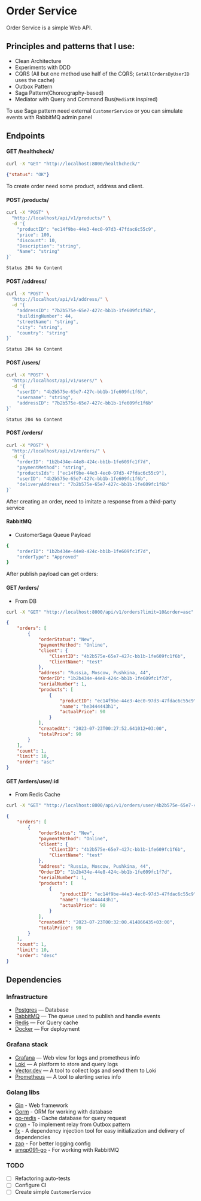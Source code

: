 # Order Service

Order Service is a simple Web API.

## Principles and patterns that I use:

- Clean Architecture
- Experiments with DDD
- CQRS (All but one method use half of the CQRS; `GetAllOrdersByUserID` uses the cache)
- Outbox Pattern
- Saga Pattern(Choreography-based)
- Mediator with Query and Command Bus(`MediatR` inspired)

To use Saga pattern need external `CustomerService` or you can simulate events with RabbitMQ admin panel
## Endpoints
#### GET /healthcheck/
```bash
curl -X "GET" "http://localhost:8000/healthcheck/"
```
```json
{"status": "OK"}
```
To create order need some product, address and client.
#### POST /products/
```bash
curl -X "POST" \
  "http://localhost/api/v1/products/" \
  -d '{
    "productID": "ec14f9be-44e3-4ec0-97d3-47fdac6c55c9",
    "price": 100,
    "discount": 10,
    "Description": "string",
    "Name": "string"
}`
```
`Status 204 No Content`

#### POST /address/
```bash
curl -X "POST" \
  "http://localhost/api/v1/address/" \
  -d '{
    "addressID": "7b2b575e-65e7-427c-bb1b-1fe609fc1f6b",
    "buildingNumber": 44,
    "streetName": "string",
    "city": "string",
    "country": "string"
}`
```
`Status 204 No Content`

#### POST /users/
```bash
curl -X "POST" \
  "http://localhost/api/v1/users/" \
  -d '{
    "userID": "4b2b575e-65e7-427c-bb1b-1fe609fc1f6b",
    "username": "string",
    "addressID": "7b2b575e-65e7-427c-bb1b-1fe609fc1f6b"
}`
```
`Status 204 No Content`

#### POST /orders/
```bash
curl -X "POST" \
  "http://localhost/api/v1/orders/" \
  -d '{
    "orderID": "1b2b434e-44e8-424c-bb1b-1fe609fc1f7d",
    "paymentMethod": "string",
    "productsIds": ["ec14f9be-44e3-4ec0-97d3-47fdac6c55c9"],
    "userID": "4b2b575e-65e7-427c-bb1b-1fe609fc1f6b",
    "deliveryAddress": "7b2b575e-65e7-427c-bb1b-1fe609fc1f6b"
}`
```
After creating an order, need to imitate a response from a third-party service
#### RabbitMQ
- CustomerSaga Queue Payload
```bash
{
    "orderID": "1b2b434e-44e8-424c-bb1b-1fe609fc1f7d",
    "orderType": "Approved"
}
```
After publish payload can get orders:
#### GET /orders/
- From DB
```bash
curl -X "GET" "http://localhost:8000/api/v1/orders?limit=10&order=asc"
```
```json
{
    "orders": [
        {
            "orderStatus": "New",
            "paymentMethod": "Online",
            "client": {
                "ClientID": "4b2b575e-65e7-427c-bb1b-1fe609fc1f6b",
                "ClientName": "test"
            },
            "address": "Russia, Moscow, Pushkina, 44",
            "OrderID": "1b2b434e-44e8-424c-bb1b-1fe609fc1f7d",
            "serialNumber": 1,
            "products": [
                {
                    "productID": "ec14f9be-44e3-4ec0-97d3-47fdac6c55c9",
                    "name": "he3444443h1",
                    "actualPrice": 90
                }
            ],
            "createdAt": "2023-07-23T00:27:52.641012+03:00",
            "totalPrice": 90
        }
    ],
    "count": 1,
    "limit": 10,
    "order": "asc"
}
```

#### GET /orders/user/:id
- From Redis Cache
```bash
curl -X "GET" "http://localhost:8000/api/v1/orders/user/4b2b575e-65e7-427c-bb1b-1fe609fc1f6b?limit=10&order=desc"
```
```json
{
    "orders": [
        {
            "orderStatus": "New",
            "paymentMethod": "Online",
            "client": {
                "ClientID": "4b2b575e-65e7-427c-bb1b-1fe609fc1f6b",
                "ClientName": "test"
            },
            "address": "Russia, Moscow, Pushkina, 44",
            "OrderID": "1b2b434e-44e8-424c-bb1b-1fe609fc1f7d",
            "serialNumber": 1,
            "products": [
                {
                    "productID": "ec14f9be-44e3-4ec0-97d3-47fdac6c55c9",
                    "name": "he3444443h1",
                    "actualPrice": 90
                }
            ],
            "createdAt": "2023-07-23T00:32:00.414866435+03:00",
            "totalPrice": 90
        }
    ],
    "count": 1,
    "limit": 10,
    "order": "desc"
}
```
## Dependencies
### Infrastructure
- [Postgres](https://www.postgresql.org/docs/current/index.html) — Database
- [RabbitMQ](https://www.rabbitmq.com/) — The queue used to publish and handle events
- [Redis](https://redis.io/) — For Query cache
- [Docker](https://docs.docker.com/) — For deployment

### Grafana stack
- [Grafana](https://grafana.com/docs/grafana/latest/) — Web view for logs and prometheus info
- [Loki](https://grafana.com/docs/loki/latest/) — A platform to store and query logs
- [Vector.dev](https://vector.dev) — A tool to collect logs and send them to Loki
- [Prometheus](https://prometheus.io/) — A tool to alerting series info

### Golang libs
- [Gin](https://gin-gonic.com/) - Web framework
- [Gorm](https://gorm.io/index.html) - ORM for working with database 
- [go-redis](https://redis.uptrace.dev/) - Cache database for query request
- [cron](https://github.com/robfig/cron) - To implement relay from Outbox pattern
- [fx](https://uber-go.github.io/fx/) - A dependency injection tool for easy initialization and delivery of dependencies
- [zap](https://pkg.go.dev/go.uber.org/zap) - For better logging config
- [amqp091-go](https://github.com/rabbitmq/amqp091-go) - For working with RabbitMQ
### TODO
- [ ] Refactoring auto-tests
- [ ] Configure CI
- [ ] Create simple `CustomerService`